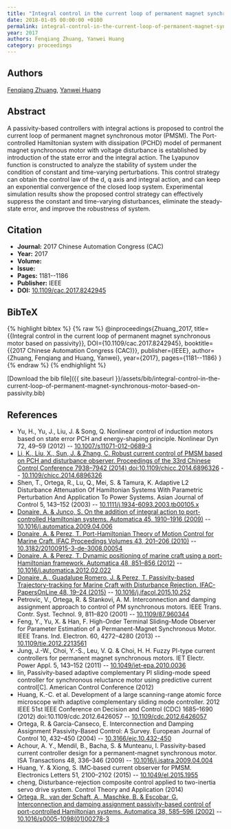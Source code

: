 ```yaml
---
title: "Integral control in the current loop of permanent magnet synchronous motor based on passivity"
date: 2018-01-05 00:00:00 +0100
permalink: integral-control-in-the-current-loop-of-permanent-magnet-synchronous-motor-based-on-passivity
year: 2017
authors: Fenqiang Zhuang, Yanwei Huang
category: proceedings
---
```

 
## Authors
[Fenqiang Zhuang](authors/fenqiang-zhuang), [Yanwei Huang](authors/yanwei-huang)
 
## Abstract
A passivity-based controllers with integral actions is proposed to control the current loop of permanent magnet synchronous motor (PMSM). The Port-controlled Hamiltonian system with dissipation (PCHD) model of permanent magnet synchronous motor with voltage disturbance is established by introduction of the state error and the integral action. The Lyapunov function is constructed to analyze the stability of system under the condition of constant and time-varying perturbations. This control strategy can obtain the control law of the d, q axis and integral action, and can keep an exponential convergence of the closed loop system. Experimental simulation results show the proposed control strategy can effectively suppress the constant and time-varying disturbances, eliminate the steady-state error, and improve the robustness of system.
 
## Citation
- **Journal:** 2017 Chinese Automation Congress (CAC)
- **Year:** 2017
- **Volume:** 
- **Issue:** 
- **Pages:** 1181--1186
- **Publisher:** IEEE
- **DOI:** [10.1109/cac.2017.8242945](https://doi.org/10.1109/cac.2017.8242945)
 
## BibTeX
{% highlight bibtex %}
{% raw %}
@inproceedings{Zhuang_2017,
  title={{Integral control in the current loop of permanent magnet synchronous motor based on passivity}},
  DOI={10.1109/cac.2017.8242945},
  booktitle={{2017 Chinese Automation Congress (CAC)}},
  publisher={IEEE},
  author={Zhuang, Fenqiang and Huang, Yanwei},
  year={2017},
  pages={1181--1186}
}
{% endraw %}
{% endhighlight %}
 
[Download the bib file]({{ site.baseurl }}/assets/bib/integral-control-in-the-current-loop-of-permanent-magnet-synchronous-motor-based-on-passivity.bib)
 
## References
- Yu, H., Yu, J., Liu, J. & Song, Q. Nonlinear control of induction motors based on state error PCH and energy-shaping principle. Nonlinear Dyn 72, 49–59 (2012) -- [10.1007/s11071-012-0689-3](https://doi.org/10.1007/s11071-012-0689-3)
- [Li, K., Liu, X., Sun, J. & Zhang, C. Robust current control of PMSM based on PCH and disturbance observer. Proceedings of the 33rd Chinese Control Conference 7938–7942 (2014) doi:10.1109/chicc.2014.6896326](robust-current-control-of-pmsm-based-on-pch-and-disturbance-observer) -- [10.1109/chicc.2014.6896326](https://doi.org/10.1109/chicc.2014.6896326)
- Shen, T., Ortega, R., Lu, Q., Mei, S. & Tamura, K. Adaptive L2 Disturbance Attenuation Of Hamiltonian Systems With Parametric Perturbation And Application To Power Systems. Asian Journal of Control 5, 143–152 (2003) -- [10.1111/j.1934-6093.2003.tb00105.x](https://doi.org/10.1111/j.1934-6093.2003.tb00105.x)
- [Donaire, A. & Junco, S. On the addition of integral action to port-controlled Hamiltonian systems. Automatica 45, 1910–1916 (2009)](on-the-addition-of-integral-action-to-port-controlled-hamiltonian-systems) -- [10.1016/j.automatica.2009.04.006](https://doi.org/10.1016/j.automatica.2009.04.006)
- [Donaire, A. & Perez, T. Port-Hamiltonian Theory of Motion Control for Marine Craft. IFAC Proceedings Volumes 43, 201–206 (2010)](port-hamiltonian-theory-of-motion-control-for-marine-craft) -- [10.3182/20100915-3-de-3008.00054](https://doi.org/10.3182/20100915-3-de-3008.00054)
- [Donaire, A. & Perez, T. Dynamic positioning of marine craft using a port-Hamiltonian framework. Automatica 48, 851–856 (2012)](dynamic-positioning-of-marine-craft-using-a-port-hamiltonian-framework) -- [10.1016/j.automatica.2012.02.022](https://doi.org/10.1016/j.automatica.2012.02.022)
- [Donaire, A., Guadalupe Romero, J. & Perez, T. Passivity-based Trajectory-tracking for Marine Craft with Disturbance Rejection. IFAC-PapersOnLine 48, 19–24 (2015)](passivity-based-trajectory-tracking-for-marine-craft-with-disturbance-rejection) -- [10.1016/j.ifacol.2015.10.252](https://doi.org/10.1016/j.ifacol.2015.10.252)
- Petrovic, V., Ortega, R. & Stankovi, A. M. Interconnection and damping assignment approach to control of PM synchronous motors. IEEE Trans. Contr. Syst. Technol. 9, 811–820 (2001) -- [10.1109/87.960344](https://doi.org/10.1109/87.960344)
- Feng, Y., Yu, X. & Han, F. High-Order Terminal Sliding-Mode Observer for Parameter Estimation of a Permanent-Magnet Synchronous Motor. IEEE Trans. Ind. Electron. 60, 4272–4280 (2013) -- [10.1109/tie.2012.2213561](https://doi.org/10.1109/tie.2012.2213561)
- Jung, J.-W., Choi, Y.-S., Leu, V. Q. & Choi, H. H. Fuzzy PI-type current controllers for permanent magnet synchronous motors. IET Electr. Power Appl. 5, 143–152 (2011) -- [10.1049/iet-epa.2010.0036](https://doi.org/10.1049/iet-epa.2010.0036)
- lin, Passivity-based adaptive complementary PI sliding-mode speed controller for synchronous reluctance motor using predictive current control[C]. American Control Conference (2012)
- Huang, K.-C. et al. Development of a large scanning-range atomic force microscope with adaptive complementary sliding mode controller. 2012 IEEE 51st IEEE Conference on Decision and Control (CDC) 1685–1690 (2012) doi:10.1109/cdc.2012.6426057 -- [10.1109/cdc.2012.6426057](https://doi.org/10.1109/cdc.2012.6426057)
- Ortega, R. & García-Canseco, E. Interconnection and Damping Assignment Passivity-Based Control: A Survey. European Journal of Control 10, 432–450 (2004) -- [10.3166/ejc.10.432-450](https://doi.org/10.3166/ejc.10.432-450)
- Achour, A. Y., Mendil, B., Bacha, S. & Munteanu, I. Passivity-based current controller design for a permanent-magnet synchronous motor. ISA Transactions 48, 336–346 (2009) -- [10.1016/j.isatra.2009.04.004](https://doi.org/10.1016/j.isatra.2009.04.004)
- Huang, Y. & Xiong, S. IMC‐based current observer for PMSM. Electronics Letters 51, 2100–2102 (2015) -- [10.1049/el.2015.1955](https://doi.org/10.1049/el.2015.1955)
- cheng, Disturbance-rejection composite control applied to two-inertia servo drive system. Control Theory and Application (2014)
- [Ortega, R., van der Schaft, A., Maschke, B. & Escobar, G. Interconnection and damping assignment passivity-based control of port-controlled Hamiltonian systems. Automatica 38, 585–596 (2002)](interconnection-and-damping-assignment-passivity-based-control-of-port-controlled-hamiltonian-systems) -- [10.1016/s0005-1098(01)00278-3](https://doi.org/10.1016/s0005-1098(01)00278-3)

